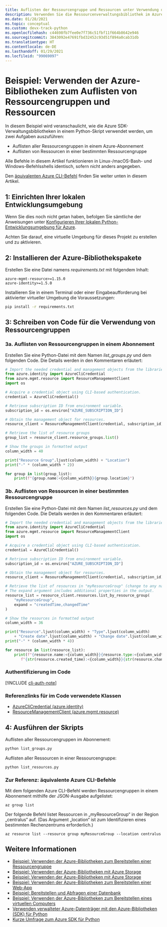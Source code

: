 ```yaml
---
title: Auflisten der Ressourcengruppe und Ressourcen unter Verwendung der Azure-Bibliotheken für Python
description: Verwenden Sie die Ressourcenverwaltungsbibliothek im Azure SDK für Python, um Ressourcengruppen und Ressourcen in einer Gruppe aufzulisten.
ms.date: 01/28/2021
ms.topic: conceptual
ms.custom: devx-track-python
ms.openlocfilehash: c44698fb7fee0e7f736c51fbf11f664b8642e946
ms.sourcegitcommit: 3843092e47691fbd32452c93d51f894a0cab31db
ms.translationtype: HT
ms.contentlocale: de-DE
ms.lasthandoff: 01/29/2021
ms.locfileid: "99069097"
---
```

# <a name="example-use-the-azure-libraries-to-list-resource-groups-and-resources"></a>Beispiel: Verwenden der Azure-Bibliotheken zum Auflisten von Ressourcengruppen und Ressourcen

In diesem Beispiel wird veranschaulicht, wie die Azure SDK-Verwaltungsbibliotheken in einem Python-Skript verwendet werden, um zwei Aufgaben auszuführen:

- Auflisten aller Ressourcengruppen in einem Azure-Abonnement
- Auflisten von Ressourcen in einer bestimmten Ressourcengruppe

Alle Befehle in diesem Artikel funktionieren in Linux-/macOS-Bash- und Windows-Befehlsshells identisch, sofern nicht anders angegeben.

Den [äquivalenten Azure CLI-Befehl](#for-reference-equivalent-azure-cli-commands) finden Sie weiter unten in diesem Artikel.

## <a name="1-set-up-your-local-development-environment"></a>1: Einrichten Ihrer lokalen Entwicklungsumgebung

Wenn Sie dies noch nicht getan haben, befolgen Sie sämtliche der Anweisungen unter [Konfigurieren Ihrer lokalen Python-Entwicklungsumgebung für Azure](configure-local-development-environment.md).

Achten Sie darauf, eine virtuelle Umgebung für dieses Projekt zu erstellen und zu aktivieren.

## <a name="2-install-the-azure-library-packages"></a>2: Installieren der Azure-Bibliothekspakete

Erstellen Sie eine Datei namens *requirements.txt* mit folgendem Inhalt:

```text
azure-mgmt-resource>=1.15.0
azure-identity>=1.5.0
```

Installieren Sie in einem Terminal oder einer Eingabeaufforderung bei aktivierter virtueller Umgebung die Voraussetzungen:

```cmd
pip install -r requirements.txt
```

## <a name="3-write-code-to-work-with-resource-groups"></a>3: Schreiben von Code für die Verwendung von Ressourcengruppen

### <a name="3a-list-resource-groups-in-a-subscription"></a>3a. Auflisten von Ressourcengruppen in einem Abonnement

Erstellen Sie eine Python-Datei mit dem Namen *list_groups.py* und dem folgenden Code. Die Details werden in den Kommentaren erläutert:

```python
# Import the needed credential and management objects from the libraries.
from azure.identity import AzureCliCredential
from azure.mgmt.resource import ResourceManagementClient
import os

# Acquire a credential object using CLI-based authentication.
credential = AzureCliCredential()

# Retrieve subscription ID from environment variable.
subscription_id = os.environ["AZURE_SUBSCRIPTION_ID"]

# Obtain the management object for resources.
resource_client = ResourceManagementClient(credential, subscription_id)

# Retrieve the list of resource groups
group_list = resource_client.resource_groups.list()

# Show the groups in formatted output
column_width = 40

print("Resource Group".ljust(column_width) + "Location")
print("-" * (column_width * 2))

for group in list(group_list):
    print(f"{group.name:<{column_width}}{group.location}")
```

### <a name="3b-list-resources-within-a-specific-resource-group"></a>3b. Auflisten von Ressourcen in einer bestimmten Ressourcengruppe

Erstellen Sie eine Python-Datei mit dem Namen *list_resources.py* und dem folgenden Code. Die Details werden in den Kommentaren erläutert:

```python
# Import the needed credential and management objects from the libraries.
from azure.identity import AzureCliCredential
from azure.mgmt.resource import ResourceManagementClient
import os

# Acquire a credential object using CLI-based authentication.
credential = AzureCliCredential()

# Retrieve subscription ID from environment variable.
subscription_id = os.environ["AZURE_SUBSCRIPTION_ID"]

# Obtain the management object for resources.
resource_client = ResourceManagementClient(credential, subscription_id)

# Retrieve the list of resources in "myResourceGroup" (change to any name desired).
# The expand argument includes additional properties in the output.
resource_list = resource_client.resources.list_by_resource_group(
    "myResourceGroup",
    expand = "createdTime,changedTime"
)

# Show the resources in formatted output
column_width = 36

print("Resource".ljust(column_width) + "Type".ljust(column_width)
    + "Create date".ljust(column_width) + "Change date".ljust(column_width))
print("-" * (column_width * 4))

for resource in list(resource_list):
    print(f"{resource.name:<{column_width}}{resource.type:<{column_width}}"
       f"{str(resource.created_time):<{column_width}}{str(resource.changed_time):<{column_width}}")
```

### <a name="authentication-in-the-code"></a>Authentifizierung im Code

[!INCLUDE [cli-auth-note](includes/cli-auth-note.md)]

### <a name="reference-links-for-classes-used-in-the-code"></a>Referenzlinks für im Code verwendete Klassen

- [AzureCliCredential (azure.identity)](/python/api/azure-identity/azure.identity.azureclicredential)
- [ResourceManagementClient (azure.mgmt.resource)](/python/api/azure-mgmt-resource/azure.mgmt.resource.resourcemanagementclient)

## <a name="4-run-the-scripts"></a>4: Ausführen der Skripts

Auflisten aller Ressourcengruppen im Abonnement:

```cmd
python list_groups.py
```

Auflisten aller Ressourcen in einer Ressourcengruppe:

```cmd
python list_resources.py
```

### <a name="for-reference-equivalent-azure-cli-commands"></a>Zur Referenz: äquivalente Azure CLI-Befehle

Mit dem folgenden Azure CLI-Befehl werden Ressourcengruppen in einem Abonnement mithilfe der JSON-Ausgabe aufgelistet:

```azurecli
az group list
```

Der folgende Befehl listet Ressourcen in „myResourceGroup“ in der Region „centralus“ auf. (Das Argument „location“ ist zum Identifizieren eines bestimmten Rechenzentrums erforderlich.)

```azurecli
az resource list --resource group myResourceGroup --location centralus
```

## <a name="see-also"></a>Weitere Informationen

- [Beispiel: Verwenden der Azure-Bibliotheken zum Bereitstellen einer Ressourcengruppe](azure-sdk-example-resource-group.md)
- [Beispiel: Verwenden der Azure-Bibliotheken mit Azure Storage](azure-sdk-example-storage.md)
- [Beispiel: Verwenden der Azure-Bibliotheken mit Azure Storage](azure-sdk-example-storage-use.md)
- [Beispiel: Verwenden der Azure-Bibliotheken zum Bereitstellen einer Web-App](azure-sdk-example-web-app.md)
- [Beispiel: Bereitstellen und Abfragen einer Datenbank](azure-sdk-example-database.md)
- [Beispiel: Verwenden der Azure-Bibliotheken zum Bereitstellen eines virtuellen Computers](azure-sdk-example-virtual-machines.md)
- [Verwenden verwalteter Azure-Datenträger mit den Azure-Bibliotheken (SDK) für Python](azure-sdk-samples-managed-disks.md)
- [Kurze Umfrage zum Azure SDK für Python](https://microsoft.qualtrics.com/jfe/form/SV_bNFX0HECjzPWMiG?Q_CHL=docs)
